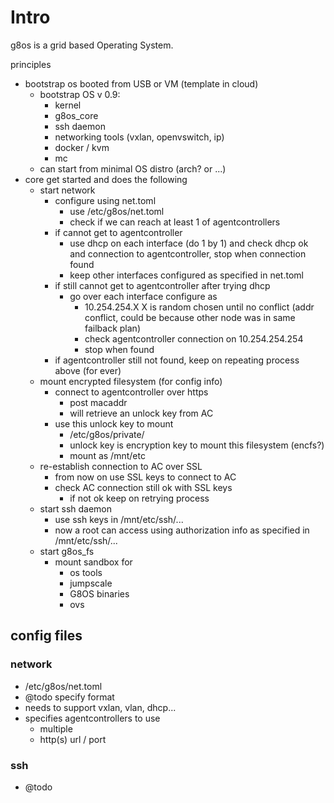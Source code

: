 # Intro

g8os is a grid based Operating System.

principles
- bootstrap os booted from USB or VM (template in cloud)
    - bootstrap OS v 0.9:
        - kernel
        - g8os_core
        - ssh daemon
        - networking tools (vxlan, openvswitch, ip)
        - docker / kvm 
        - mc
    - can start from minimal OS distro (arch? or ...)
- core get started and does the following
    - start network
        - configure using net.toml 
            - use  /etc/g8os/net.toml
            - check if we can reach at least 1 of agentcontrollers
        - if cannot get to agentcontroller
            - use dhcp on each interface (do 1 by 1) and check dhcp ok and connection to agentcontroller, stop when connection found
            - keep other interfaces configured as specified in net.toml
        - if still cannot get to agentcontroller after trying dhcp
            -  go over each interface configure as
                - 10.254.254.X  X is random chosen until no conflict (addr conflict, could be because other node was in same failback plan)
                - check agentcontroller connection on 10.254.254.254
                - stop when found
        - if agentcontroller still not found, keep on repeating process above (for ever)
    - mount encrypted filesystem (for config info)
        - connect to agentcontroller over https 
            - post macaddr
            - will retrieve an unlock key from AC
        - use this unlock key to mount
            - /etc/g8os/private/
            - unlock key is encryption key to mount this filesystem (encfs?)
            - mount as /mnt/etc
    - re-establish connection to AC over SSL
        - from now on use SSL keys to connect to AC
        - check AC connection still ok with SSL keys
            - if not ok keep on retrying process 
    - start ssh daemon
        - use ssh keys in /mnt/etc/ssh/...
        - now a root can access using authorization info as specified in /mnt/etc/ssh/...
    - start g8os_fs
        - mount sandbox for
            - os tools
            - jumpscale
            - G8OS binaries
            - ovs

## config files

### network

- /etc/g8os/net.toml
- @todo specify format
- needs to support vxlan, vlan, dhcp...
- specifies agentcontrollers to use
    - multiple
    - http(s) url / port
 

### ssh

- @todo
